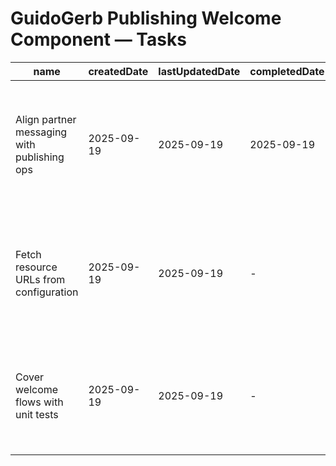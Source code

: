 # GuidoGerb Publishing Welcome Component — Tasks

| name | createdDate | lastUpdatedDate | completedDate | status | description |
| --- | --- | --- | --- | --- | --- |
| Align partner messaging with publishing ops | 2025-09-19 | 2025-09-19 | 2025-09-19 | complete | Tailored the authenticated welcome card to highlight release calendars, royalty docs, and contact links. |
| Fetch resource URLs from configuration | 2025-09-19 | 2025-09-19 | - | todo | Move PDFs and mailto links into tenant config so they can change without redeploying the component. |
| Cover welcome flows with unit tests | 2025-09-19 | 2025-09-19 | - | todo | Add tests for error, loading, and signed-in states to ensure partners get the right guidance. |
